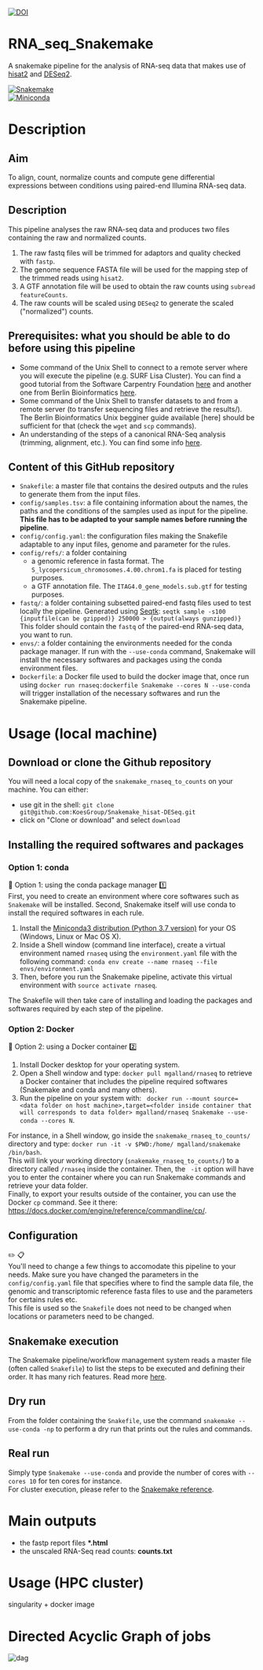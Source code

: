 [![DOI](https://zenodo.org/badge/DOI/10.5281/zenodo.2393540.svg)](https://doi.org/10.5281/zenodo.2393540)

# RNA_seq_Snakemake
A snakemake pipeline for the analysis of RNA-seq data that makes use of [hisat2](https://ccb.jhu.edu/software/hisat2/index.shtml) and [DESeq2](https://bioconductor.org/packages/release/bioc/html/DESeq2.html).  

[![Snakemake](https://img.shields.io/badge/snakemake-≥5.2.0-brightgreen.svg)](https://snakemake.bitbucket.io)  
[![Miniconda](https://img.shields.io/badge/miniconda-blue.svg)](https://conda.io/miniconda)

# Description

## Aim
To align, count, normalize counts and compute gene differential expressions between conditions using paired-end Illumina RNA-seq data.

## Description
This pipeline analyses the raw RNA-seq data and produces two files containing the raw and normalized counts. 

1. The raw fastq files will be trimmed for adaptors and quality checked with `fastp`.  
2. The genome sequence FASTA file will be used for the mapping step of the trimmed reads using `hisat2`. 
3. A GTF annotation file will be used to obtain the raw counts using `subread featureCounts`. 
4. The raw counts will be scaled using `DESeq2` to generate the scaled ("normalized") counts. 

## Prerequisites: what you should be able to do before using this pipeline
- Some command of the Unix Shell to connect to a remote server where you will execute the pipeline (e.g. SURF Lisa Cluster). You can find a good tutorial from the Software Carpentry Foundation [here](https://swcarpentry.github.io/shell-novice/) and another one from Berlin Bioinformatics [here](http://bioinformatics.mdc-berlin.de/intro2UnixandSGE/unix_for_beginners/README.html).
- Some command of the Unix Shell to transfer datasets to and from a remote server (to transfer sequencing files and retrieve the results/). The Berlin Bioinformatics Unix begginer guide available [here] should be sufficient for that (check the `wget` and `scp` commands).
- An understanding of the steps of a canonical RNA-Seq analysis (trimming, alignment, etc.). You can find some info [here](https://bitesizebio.com/13542/what-everyone-should-know-about-rna-seq/).

## Content of this GitHub repository
- `Snakefile`: a master file that contains the desired outputs and the rules to generate them from the input files.
- `config/samples.tsv`:  a file containing information about the names, the paths and the conditions of the samples used as input for the pipeline. **This file has to be adapted to your sample names before running the pipeline**.
- `config/config.yaml`: the configuration files making the Snakefile adaptable to any input files, genome and parameter for the rules.
- `config/refs/`: a folder containing
  - a genomic reference in fasta format. The `S_lycopersicum_chromosomes.4.00.chrom1.fa` is placed for testing purposes.
  - a GTF annotation file. The `ITAG4.0_gene_models.sub.gtf` for testing purposes.
- `fastq/`: a folder containing subsetted paired-end fastq files used to test locally the pipeline. Generated using [Seqtk](https://github.com/lh3/seqtk):
`seqtk sample -s100 {inputfile(can be gzipped)} 250000 > {output(always gunzipped)}`
This folder should contain the `fastq` of the paired-end RNA-seq data, you want to run.
- `envs/`: a folder containing the environments needed for the conda package manager. If run with the `--use-conda` command, Snakemake will install the necessary softwares and packages using the conda environment files.
- `Dockerfile`: a Docker file used to build the docker image that, once run using `docker run rnaseq:dockerfile Snakemake --cores N --use-conda` will trigger installation of the necessary softwares and run the Snakemake pipeline.


# Usage (local machine)

## Download or clone the Github repository
You will need a local copy of the `snakemake_rnaseq_to_counts` on your machine. You can either:
- use git in the shell: `git clone git@github.com:KoesGroup/Snakemake_hisat-DESeq.git`
- click on "Clone or download" and select `download`

## Installing the required softwares and packages 

### Option 1: conda
:round_pushpin: Option 1: using the conda package manager :one:  
First, you need to create an environment where core softwares such as `Snakemake` will be installed. Second, Snakemake itself will use conda to install the required softwares in each rule.
1. Install the [Miniconda3 distribution (Python 3.7 version)](https://docs.conda.io/en/latest/miniconda.html) for your OS (Windows, Linux or Mac OS X).  
2. Inside a Shell window (command line interface), create a virtual environment named `rnaseq` using the `environment.yaml` file with the following command: `conda env create --name rnaseq --file envs/environment.yaml`
3. Then, before you run the Snakemake pipeline, activate this virtual environment with `source activate rnaseq`.

The Snakefile will then take care of installing and loading the packages and softwares required by each step of the pipeline.

### Option 2: Docker 
:round_pushpin: Option 2: using a Docker container :two:  
1. Install Docker desktop for your operating system.
2. Open a Shell window and type: `docker pull mgalland/rnaseq` to retrieve a Docker container that includes the pipeline required softwares (Snakemake and conda and many others).
3. Run the pipeline on your system with:
` docker run --mount source=<data folder on host machine>,target=<folder inside container that will corresponds to data folder> mgalland/rnaseq Snakemake --use-conda --cores N`.

For instance, in a Shell window, go inside the `snakemake_rnaseq_to_counts/` directory and type: `docker run -it -v $PWD:/home/ mgalland/snakemake /bin/bash`.  
This will link your working directory (`snakemake_rnaseq_to_counts/`) to a directory called `/rnaseq` inside the container. Then, the ` -it` option will have you to enter the container where you can run Snakemake commands and retrieve your data folder.    
Finally, to export your results outside of the container, you can use the Docker `cp` command. See it there: https://docs.docker.com/engine/reference/commandline/cp/.

## Configuration 
:pencil2: :clipboard:  
You'll need to change a few things to accomodate this pipeline to your needs.
Make sure you have changed the parameters in the `config/config.yaml` file that specifies where to find the sample data file, the genomic and transcriptomic reference fasta files to use and the parameters for certains rules etc.  
This file is used so the `Snakefile` does not need to be changed when locations or parameters need to be changed.

## Snakemake execution
The Snakemake pipeline/workflow management system reads a master file (often called `Snakefile`) to list the steps to be executed and defining their order. It has many rich features. Read more [here](https://snakemake.readthedocs.io/en/stable/).

## Dry run
From the folder containing the `Snakefile`, use the command `snakemake --use-conda -np` to perform a dry run that prints out the rules and commands.

## Real run
Simply type `Snakemake --use-conda` and provide the number of cores with `--cores 10` for ten cores for instance.  
For cluster execution, please refer to the [Snakemake reference](https://snakemake.readthedocs.io/en/stable/executable.html#cluster-execution).

# Main outputs
- the fastp report files __\*.html__
- the unscaled RNA-Seq read counts: __counts.txt__

# Usage (HPC cluster)
singularity + docker image




# Directed Acyclic Graph of jobs
![dag](./dag.png)
